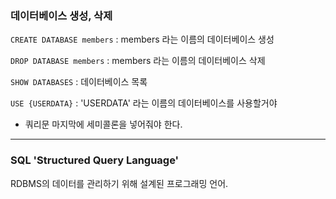 ### 데이터베이스 생성, 삭제
```CREATE DATABASE members```
 : members 라는 이름의 데이터베이스 생성

```DROP DATABASE members```
 : members 라는 이름의 데이터베이스 삭제

```SHOW DATABASES```
 : 데이터베이스 목록
 
```USE {USERDATA}```
 : 'USERDATA' 라는 이름의 데이터베이스를 사용할거야
 
 - 쿼리문 마지막에 세미콜론을 넣어줘야 한다.

- - -

### SQL 'Structured Query Language'
RDBMS의 데이터를 관리하기 위해 설계된 프로그래밍 언어.




